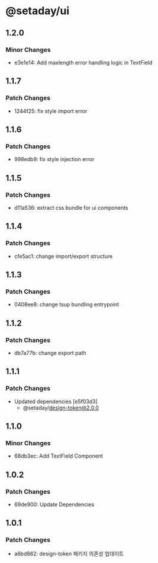 # @setaday/ui

## 1.2.0

### Minor Changes

- e3e1e14: Add maxlength error handling logic in TextField

## 1.1.7

### Patch Changes

- 1244f25: fix style import error

## 1.1.6

### Patch Changes

- 998edb9: fix style injection error

## 1.1.5

### Patch Changes

- d11a536: extract css bundle for ui components

## 1.1.4

### Patch Changes

- cfe5ac1: change import/export structure

## 1.1.3

### Patch Changes

- 0408ee8: change tsup bundling entrypoint

## 1.1.2

### Patch Changes

- db7a77b: change export path

## 1.1.1

### Patch Changes

- Updated dependencies [e5f03d3]
  - @setaday/design-token@2.0.0

## 1.1.0

### Minor Changes

- 68db3ec: Add TextField Component

## 1.0.2

### Patch Changes

- 69de900: Update Dependencies

## 1.0.1

### Patch Changes

- a6bd862: design-token 패키지 의존성 업데이트
